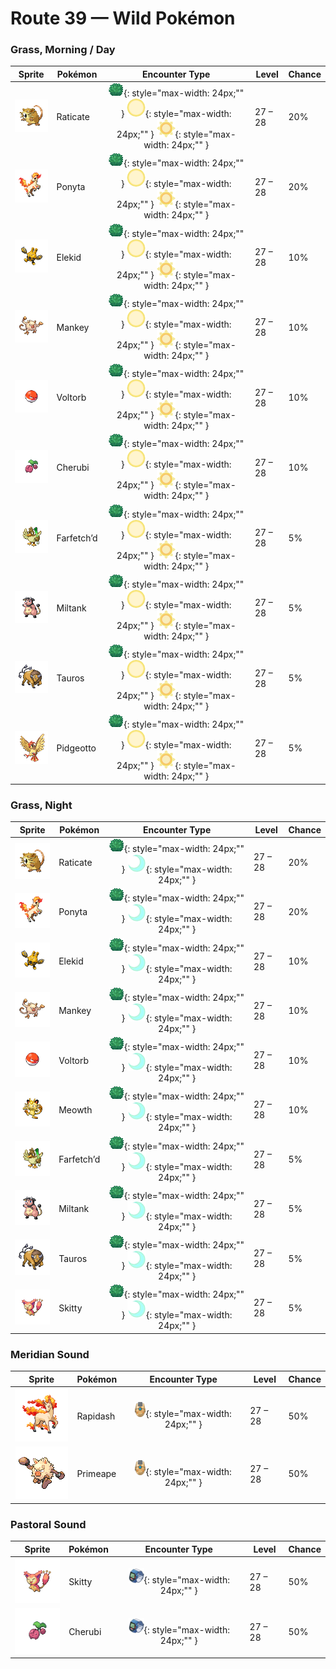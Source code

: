 # Route 39 — Wild Pokémon

### Grass, Morning / Day

| Sprite | Pokémon | Encounter Type | Level | Chance |
|:------:|---------|:--------------:|-------|--------|
| ![Raticate](../../assets/sprites/raticate/front.gif "Gnaws on anything with its tough fangs. It can even topple concrete buildings by gnawing on them.") | Raticate | ![Grass](../../assets/encounter_types/grass.png "Grass"){: style="max-width: 24px;"" } ![Morning](../../assets/encounter_types/morning.png "Morning"){: style="max-width: 24px;"" } ![Day](../../assets/encounter_types/day.png "Day"){: style="max-width: 24px;"" } | 27 – 28 | 20% |
| ![Ponyta](../../assets/sprites/ponyta/front.gif "It is a weak runner immediately after birth. It gradually becomes faster by chasing after its parents.") | Ponyta | ![Grass](../../assets/encounter_types/grass.png "Grass"){: style="max-width: 24px;"" } ![Morning](../../assets/encounter_types/morning.png "Morning"){: style="max-width: 24px;"" } ![Day](../../assets/encounter_types/day.png "Day"){: style="max-width: 24px;"" } | 27 – 28 | 20% |
| ![Elekid](../../assets/sprites/elekid/front.gif "It rotates its arms to generate electricity, but it tires easily, so it only charges up a little bit.") | Elekid | ![Grass](../../assets/encounter_types/grass.png "Grass"){: style="max-width: 24px;"" } ![Morning](../../assets/encounter_types/morning.png "Morning"){: style="max-width: 24px;"" } ![Day](../../assets/encounter_types/day.png "Day"){: style="max-width: 24px;"" } | 27 – 28 | 10% |
| ![Mankey](../../assets/sprites/mankey/front.gif "It is extremely ill-tempered. Groups of them will attack any handy target for no reason.") | Mankey | ![Grass](../../assets/encounter_types/grass.png "Grass"){: style="max-width: 24px;"" } ![Morning](../../assets/encounter_types/morning.png "Morning"){: style="max-width: 24px;"" } ![Day](../../assets/encounter_types/day.png "Day"){: style="max-width: 24px;"" } | 27 – 28 | 10% |
| ![Voltorb](../../assets/sprites/voltorb/front.gif "It rolls to move. If the ground is uneven, a sudden jolt from hitting a bump can cause it to explode.") | Voltorb | ![Grass](../../assets/encounter_types/grass.png "Grass"){: style="max-width: 24px;"" } ![Morning](../../assets/encounter_types/morning.png "Morning"){: style="max-width: 24px;"" } ![Day](../../assets/encounter_types/day.png "Day"){: style="max-width: 24px;"" } | 27 – 28 | 10% |
| ![Cherubi](../../assets/sprites/cherubi/front.gif "It evolves by sucking the energy out of the small ball where it had been storing nutrients.") | Cherubi | ![Grass](../../assets/encounter_types/grass.png "Grass"){: style="max-width: 24px;"" } ![Morning](../../assets/encounter_types/morning.png "Morning"){: style="max-width: 24px;"" } ![Day](../../assets/encounter_types/day.png "Day"){: style="max-width: 24px;"" } | 27 – 28 | 10% |
| ![Farfetch’d](../../assets/sprites/farfetchd/front.gif "If anyone tries to disturb where the essential plant stalks grow, it uses its own stalk to thwart them.") | Farfetch’d | ![Grass](../../assets/encounter_types/grass.png "Grass"){: style="max-width: 24px;"" } ![Morning](../../assets/encounter_types/morning.png "Morning"){: style="max-width: 24px;"" } ![Day](../../assets/encounter_types/day.png "Day"){: style="max-width: 24px;"" } | 27 – 28 | 5% |
| ![Miltank](../../assets/sprites/miltank/front.gif "Its milk is packed with nutrition, making it the ultimate beverage for the sick or weary.") | Miltank | ![Grass](../../assets/encounter_types/grass.png "Grass"){: style="max-width: 24px;"" } ![Morning](../../assets/encounter_types/morning.png "Morning"){: style="max-width: 24px;"" } ![Day](../../assets/encounter_types/day.png "Day"){: style="max-width: 24px;"" } | 27 – 28 | 5% |
| ![Tauros](../../assets/sprites/tauros/front.gif "They fight each other by locking horns. The herd’s protector takes pride in its battle-scarred horns.") | Tauros | ![Grass](../../assets/encounter_types/grass.png "Grass"){: style="max-width: 24px;"" } ![Morning](../../assets/encounter_types/morning.png "Morning"){: style="max-width: 24px;"" } ![Day](../../assets/encounter_types/day.png "Day"){: style="max-width: 24px;"" } | 27 – 28 | 5% |
| ![Pidgeotto](../../assets/sprites/pidgeotto/front.gif "It has outstanding vision. However high it flies, it is able to distinguish the movements of its prey.") | Pidgeotto | ![Grass](../../assets/encounter_types/grass.png "Grass"){: style="max-width: 24px;"" } ![Morning](../../assets/encounter_types/morning.png "Morning"){: style="max-width: 24px;"" } ![Day](../../assets/encounter_types/day.png "Day"){: style="max-width: 24px;"" } | 27 – 28 | 5% |

### Grass, Night

| Sprite | Pokémon | Encounter Type | Level | Chance |
|:------:|---------|:--------------:|-------|--------|
| ![Raticate](../../assets/sprites/raticate/front.gif "Gnaws on anything with its tough fangs. It can even topple concrete buildings by gnawing on them.") | Raticate | ![Grass](../../assets/encounter_types/grass.png "Grass"){: style="max-width: 24px;"" } ![Night](../../assets/encounter_types/night.png "Night"){: style="max-width: 24px;"" } | 27 – 28 | 20% |
| ![Ponyta](../../assets/sprites/ponyta/front.gif "It is a weak runner immediately after birth. It gradually becomes faster by chasing after its parents.") | Ponyta | ![Grass](../../assets/encounter_types/grass.png "Grass"){: style="max-width: 24px;"" } ![Night](../../assets/encounter_types/night.png "Night"){: style="max-width: 24px;"" } | 27 – 28 | 20% |
| ![Elekid](../../assets/sprites/elekid/front.gif "It rotates its arms to generate electricity, but it tires easily, so it only charges up a little bit.") | Elekid | ![Grass](../../assets/encounter_types/grass.png "Grass"){: style="max-width: 24px;"" } ![Night](../../assets/encounter_types/night.png "Night"){: style="max-width: 24px;"" } | 27 – 28 | 10% |
| ![Mankey](../../assets/sprites/mankey/front.gif "It is extremely ill-tempered. Groups of them will attack any handy target for no reason.") | Mankey | ![Grass](../../assets/encounter_types/grass.png "Grass"){: style="max-width: 24px;"" } ![Night](../../assets/encounter_types/night.png "Night"){: style="max-width: 24px;"" } | 27 – 28 | 10% |
| ![Voltorb](../../assets/sprites/voltorb/front.gif "It rolls to move. If the ground is uneven, a sudden jolt from hitting a bump can cause it to explode.") | Voltorb | ![Grass](../../assets/encounter_types/grass.png "Grass"){: style="max-width: 24px;"" } ![Night](../../assets/encounter_types/night.png "Night"){: style="max-width: 24px;"" } | 27 – 28 | 10% |
| ![Meowth](../../assets/sprites/meowth/front.gif "It is fascinated by round objects. It can’t stop playing with them until it tires and falls asleep.") | Meowth | ![Grass](../../assets/encounter_types/grass.png "Grass"){: style="max-width: 24px;"" } ![Night](../../assets/encounter_types/night.png "Night"){: style="max-width: 24px;"" } | 27 – 28 | 10% |
| ![Farfetch’d](../../assets/sprites/farfetchd/front.gif "If anyone tries to disturb where the essential plant stalks grow, it uses its own stalk to thwart them.") | Farfetch’d | ![Grass](../../assets/encounter_types/grass.png "Grass"){: style="max-width: 24px;"" } ![Night](../../assets/encounter_types/night.png "Night"){: style="max-width: 24px;"" } | 27 – 28 | 5% |
| ![Miltank](../../assets/sprites/miltank/front.gif "Its milk is packed with nutrition, making it the ultimate beverage for the sick or weary.") | Miltank | ![Grass](../../assets/encounter_types/grass.png "Grass"){: style="max-width: 24px;"" } ![Night](../../assets/encounter_types/night.png "Night"){: style="max-width: 24px;"" } | 27 – 28 | 5% |
| ![Tauros](../../assets/sprites/tauros/front.gif "They fight each other by locking horns. The herd’s protector takes pride in its battle-scarred horns.") | Tauros | ![Grass](../../assets/encounter_types/grass.png "Grass"){: style="max-width: 24px;"" } ![Night](../../assets/encounter_types/night.png "Night"){: style="max-width: 24px;"" } | 27 – 28 | 5% |
| ![Skitty](../../assets/sprites/skitty/front.gif "It’s adorable when it chases its own tail. It’s difficult to earn its trust.") | Skitty | ![Grass](../../assets/encounter_types/grass.png "Grass"){: style="max-width: 24px;"" } ![Night](../../assets/encounter_types/night.png "Night"){: style="max-width: 24px;"" } | 27 – 28 | 5% |

### Meridian Sound

| Sprite | Pokémon | Encounter Type | Level | Chance |
|:------:|---------|:--------------:|-------|--------|
| ![Rapidash](../../assets/sprites/rapidash/front.gif "At full gallop, its four hooves barely touch the ground because it moves so incredibly fast.") | Rapidash | ![Meridian Sound](../../assets/encounter_types/meridian_sound.png "Meridian Sound"){: style="max-width: 24px;"" } | 27 – 28 | 50% |
| ![Primeape](../../assets/sprites/primeape/front.gif "If approached while asleep, it may awaken and angrily give chase in a groggy state of semi-sleep.") | Primeape | ![Meridian Sound](../../assets/encounter_types/meridian_sound.png "Meridian Sound"){: style="max-width: 24px;"" } | 27 – 28 | 50% |

### Pastoral Sound

| Sprite | Pokémon | Encounter Type | Level | Chance |
|:------:|---------|:--------------:|-------|--------|
| ![Skitty](../../assets/sprites/skitty/front.gif "It’s adorable when it chases its own tail. It’s difficult to earn its trust.") | Skitty | ![Pastoral Sound](../../assets/encounter_types/pastoral_sound.png "Pastoral Sound"){: style="max-width: 24px;"" } | 27 – 28 | 50% |
| ![Cherubi](../../assets/sprites/cherubi/front.gif "It evolves by sucking the energy out of the small ball where it had been storing nutrients.") | Cherubi | ![Pastoral Sound](../../assets/encounter_types/pastoral_sound.png "Pastoral Sound"){: style="max-width: 24px;"" } | 27 – 28 | 50% |

